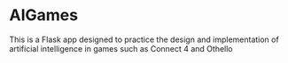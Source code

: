 # AIGames
This is a Flask app designed to practice the design and implementation of artificial intelligence in games such as Connect 4 and Othello
